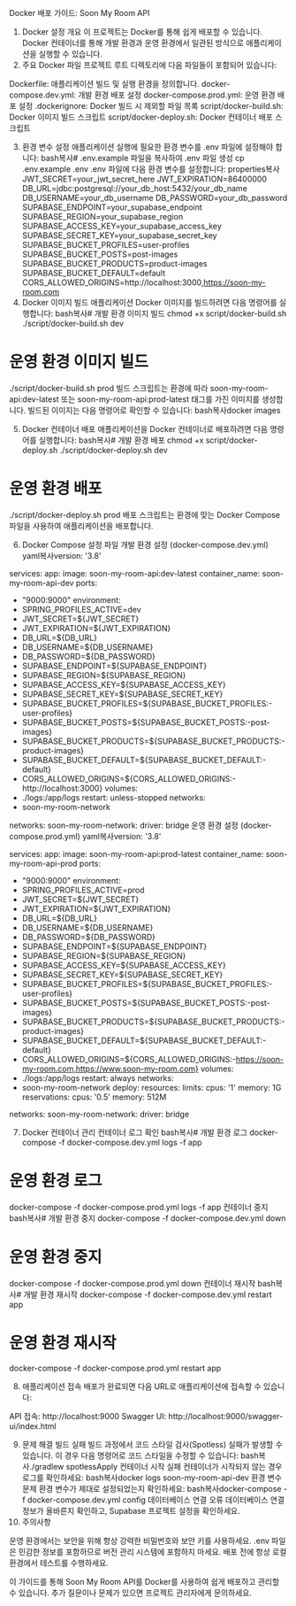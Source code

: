 Docker 배포 가이드: Soon My Room API

1. Docker 설정 개요
   이 프로젝트는 Docker를 통해 쉽게 배포할 수 있습니다. Docker 컨테이너를 통해 개발 환경과 운영 환경에서 일관된 방식으로 애플리케이션을 실행할 수 있습니다.
2. 주요 Docker 파일
   프로젝트 루트 디렉토리에 다음 파일들이 포함되어 있습니다:

Dockerfile: 애플리케이션 빌드 및 실행 환경을 정의합니다.
docker-compose.dev.yml: 개발 환경 배포 설정
docker-compose.prod.yml: 운영 환경 배포 설정
.dockerignore: Docker 빌드 시 제외할 파일 목록
script/docker-build.sh: Docker 이미지 빌드 스크립트
script/docker-deploy.sh: Docker 컨테이너 배포 스크립트

3. 환경 변수 설정
   애플리케이션 실행에 필요한 환경 변수를 .env 파일에 설정해야 합니다:
   bash복사# .env.example 파일을 복사하여 .env 파일 생성
   cp .env.example .env
   .env 파일에 다음 환경 변수를 설정합니다:
   properties복사JWT_SECRET=your_jwt_secret_here
   JWT_EXPIRATION=86400000
   DB_URL=jdbc:postgresql://your_db_host:5432/your_db_name
   DB_USERNAME=your_db_username
   DB_PASSWORD=your_db_password
   SUPABASE_ENDPOINT=your_supabase_endpoint
   SUPABASE_REGION=your_supabase_region
   SUPABASE_ACCESS_KEY=your_supabase_access_key
   SUPABASE_SECRET_KEY=your_supabase_secret_key
   SUPABASE_BUCKET_PROFILES=user-profiles
   SUPABASE_BUCKET_POSTS=post-images
   SUPABASE_BUCKET_PRODUCTS=product-images
   SUPABASE_BUCKET_DEFAULT=default
   CORS_ALLOWED_ORIGINS=http://localhost:3000,https://soon-my-room.com
4. Docker 이미지 빌드
   애플리케이션 Docker 이미지를 빌드하려면 다음 명령어를 실행합니다:
   bash복사# 개발 환경 이미지 빌드
   chmod +x script/docker-build.sh
   ./script/docker-build.sh dev

# 운영 환경 이미지 빌드

./script/docker-build.sh prod
빌드 스크립트는 환경에 따라 soon-my-room-api:dev-latest 또는 soon-my-room-api:prod-latest 태그를 가진 이미지를 생성합니다.
빌드된 이미지는 다음 명령어로 확인할 수 있습니다:
bash복사docker images

5. Docker 컨테이너 배포
   애플리케이션을 Docker 컨테이너로 배포하려면 다음 명령어를 실행합니다:
   bash복사# 개발 환경 배포
   chmod +x script/docker-deploy.sh
   ./script/docker-deploy.sh dev

# 운영 환경 배포

./script/docker-deploy.sh prod
배포 스크립트는 환경에 맞는 Docker Compose 파일을 사용하여 애플리케이션을 배포합니다.

6. Docker Compose 설정 파일
   개발 환경 설정 (docker-compose.dev.yml)
   yaml복사version: '3.8'

services:
app:
image: soon-my-room-api:dev-latest
container_name: soon-my-room-api-dev
ports:

- "9000:9000"
  environment:
- SPRING_PROFILES_ACTIVE=dev
- JWT_SECRET=${JWT_SECRET}
- JWT_EXPIRATION=${JWT_EXPIRATION}
- DB_URL=${DB_URL}
- DB_USERNAME=${DB_USERNAME}
- DB_PASSWORD=${DB_PASSWORD}
- SUPABASE_ENDPOINT=${SUPABASE_ENDPOINT}
- SUPABASE_REGION=${SUPABASE_REGION}
- SUPABASE_ACCESS_KEY=${SUPABASE_ACCESS_KEY}
- SUPABASE_SECRET_KEY=${SUPABASE_SECRET_KEY}
- SUPABASE_BUCKET_PROFILES=${SUPABASE_BUCKET_PROFILES:-user-profiles}
- SUPABASE_BUCKET_POSTS=${SUPABASE_BUCKET_POSTS:-post-images}
- SUPABASE_BUCKET_PRODUCTS=${SUPABASE_BUCKET_PRODUCTS:-product-images}
- SUPABASE_BUCKET_DEFAULT=${SUPABASE_BUCKET_DEFAULT:-default}
- CORS_ALLOWED_ORIGINS=${CORS_ALLOWED_ORIGINS:-http://localhost:3000}
  volumes:
- ./logs:/app/logs
  restart: unless-stopped
  networks:
- soon-my-room-network

networks:
soon-my-room-network:
driver: bridge
운영 환경 설정 (docker-compose.prod.yml)
yaml복사version: '3.8'

services:
app:
image: soon-my-room-api:prod-latest
container_name: soon-my-room-api-prod
ports:

- "9000:9000"
  environment:
- SPRING_PROFILES_ACTIVE=prod
- JWT_SECRET=${JWT_SECRET}
- JWT_EXPIRATION=${JWT_EXPIRATION}
- DB_URL=${DB_URL}
- DB_USERNAME=${DB_USERNAME}
- DB_PASSWORD=${DB_PASSWORD}
- SUPABASE_ENDPOINT=${SUPABASE_ENDPOINT}
- SUPABASE_REGION=${SUPABASE_REGION}
- SUPABASE_ACCESS_KEY=${SUPABASE_ACCESS_KEY}
- SUPABASE_SECRET_KEY=${SUPABASE_SECRET_KEY}
- SUPABASE_BUCKET_PROFILES=${SUPABASE_BUCKET_PROFILES:-user-profiles}
- SUPABASE_BUCKET_POSTS=${SUPABASE_BUCKET_POSTS:-post-images}
- SUPABASE_BUCKET_PRODUCTS=${SUPABASE_BUCKET_PRODUCTS:-product-images}
- SUPABASE_BUCKET_DEFAULT=${SUPABASE_BUCKET_DEFAULT:-default}
- CORS_ALLOWED_ORIGINS=${CORS_ALLOWED_ORIGINS:-https://soon-my-room.com,https://www.soon-my-room.com}
  volumes:
- ./logs:/app/logs
  restart: always
  networks:
- soon-my-room-network
  deploy:
  resources:
  limits:
  cpus: '1'
  memory: 1G
  reservations:
  cpus: '0.5'
  memory: 512M

networks:
soon-my-room-network:
driver: bridge

7. Docker 컨테이너 관리
   컨테이너 로그 확인
   bash복사# 개발 환경 로그
   docker-compose -f docker-compose.dev.yml logs -f app

# 운영 환경 로그

docker-compose -f docker-compose.prod.yml logs -f app
컨테이너 중지
bash복사# 개발 환경 중지
docker-compose -f docker-compose.dev.yml down

# 운영 환경 중지

docker-compose -f docker-compose.prod.yml down
컨테이너 재시작
bash복사# 개발 환경 재시작
docker-compose -f docker-compose.dev.yml restart app

# 운영 환경 재시작

docker-compose -f docker-compose.prod.yml restart app

8. 애플리케이션 접속
   배포가 완료되면 다음 URL로 애플리케이션에 접속할 수 있습니다:

API 접속: http://localhost:9000
Swagger UI: http://localhost:9000/swagger-ui/index.html

9. 문제 해결
   빌드 실패
   빌드 과정에서 코드 스타일 검사(Spotless) 실패가 발생할 수 있습니다. 이 경우 다음 명령어로 코드 스타일을 수정할 수 있습니다:
   bash복사./gradlew spotlessApply
   컨테이너 시작 실패
   컨테이너가 시작되지 않는 경우 로그를 확인하세요:
   bash복사docker logs soon-my-room-api-dev
   환경 변수 문제
   환경 변수가 제대로 설정되었는지 확인하세요:
   bash복사docker-compose -f docker-compose.dev.yml config
   데이터베이스 연결 오류
   데이터베이스 연결 정보가 올바른지 확인하고, Supabase 프로젝트 설정을 확인하세요.
10. 주의사항

운영 환경에서는 보안을 위해 항상 강력한 비밀번호와 보안 키를 사용하세요.
.env 파일은 민감한 정보를 포함하므로 버전 관리 시스템에 포함하지 마세요.
배포 전에 항상 로컬 환경에서 테스트를 수행하세요.

이 가이드를 통해 Soon My Room API를 Docker를 사용하여 쉽게 배포하고 관리할 수 있습니다. 추가 질문이나 문제가 있으면 프로젝트 관리자에게 문의하세요.